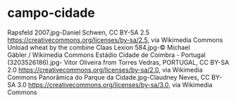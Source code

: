 # campo-cidade
Rapsfeld 2007.jpg-Daniel Schwen, CC BY-SA 2.5 <https://creativecommons.org/licenses/by-sa/2.5>, via Wikimedia Commons
Unload wheat by the combine Claas Lexion 584.jpg-© Michael Gäbler / Wikimedia Commons
Estádio Cidade de Coimbra - Portugal (3203526186).jpg- Vitor Oliveira from Torres Vedras, PORTUGAL, CC BY-SA 2.0 <https://creativecommons.org/licenses/by-sa/2.0>, via Wikimedia Commons
Panorâmica do Parque da Cidade.jpg-Claudney Neves, CC BY-SA 3.0 <https://creativecommons.org/licenses/by-sa/3.0>, via Wikimedia Commons